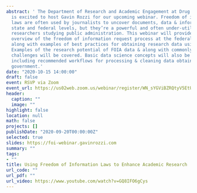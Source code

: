 ```yaml
---
abstract: ' The Department of Research and Academic Engagement at Drug Policy Alliance
  is excited to host Gavin Rozzi for our upcoming webinar. Freedom of information
  laws are often used by journalists to uncover documents, data & information at the
  state and federal levels, but they’re a powerful and often under-utilized tool for
  researchers studying public administration. This webinar will provide a high-level
  overview of the freedom of information request process at the federal & local level
  along with examples of best practices for obtaining research data using FOIA laws.
  Examples of the research potential of FOIA data & along with commonly encountered
  challenges will be covered. Basic data science concepts will also be introduced,
  including recommended workflows for processing & cleaning data obtained from the
  government.'
date: "2020-10-15 14:00:00"
draft: false
event: RSVP via Zoom
event_url: https://us02web.zoom.us/webinar/register/WN_sYGViBZRQtyV5EtUoAIhGg
header:
  caption: ""
  image: ""
highlight: false
location: null
math: false
projects: []
publishDate: "2020-09-20T00:00:00Z"
selected: true
slides: https://foi-webinar.gavinrozzi.com
summary: ""
tags:
- ""
title: Using Freedom of Information Laws to Enhance Academic Research
url_code: ""
url_pdf: ""
url_video: https://www.youtube.com/watch?v=GQ8IFO6gCys
---
```

